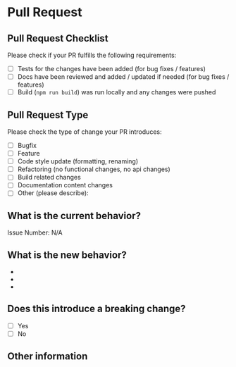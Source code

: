 # Pull Request

## Pull Request Checklist

Please check if your PR fulfills the following requirements:

- [ ] Tests for the changes have been added (for bug fixes / features)
- [ ] Docs have been reviewed and added / updated if needed (for bug fixes / features)
- [ ] Build (`npm run build`) was run locally and any changes were pushed

## Pull Request Type
<!-- Please do not submit updates to dependencies unless it fixes an issue. -->

Please check the type of change your PR introduces:
<!-- Please try to limit your pull request to one type, submit multiple pull requests if needed. -->

- [ ] Bugfix
- [ ] Feature
- [ ] Code style update (formatting, renaming)
- [ ] Refactoring (no functional changes, no api changes)
- [ ] Build related changes
- [ ] Documentation content changes
- [ ] Other (please describe):

## What is the current behavior?
<!-- Please describe the current behavior that you are modifying, or link to a relevant issue. -->

Issue Number: N/A

## What is the new behavior?
<!-- Please describe the behavior or changes that are being added by this PR. -->

-
-
-

## Does this introduce a breaking change?
<!-- If this introduces a breaking change, please describe the impact and migration path for existing applications below. -->

- [ ] Yes
- [ ] No

## Other information
<!-- Any other information that is important to this PR such as screenshots of how the component looks before and after the change. -->
